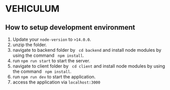 # VEHICULUM

## How to setup development environment

1. Update your `node-version` to `>14.0.0`.
2. unzip the folder.
3. navigate to backend folder by ` cd backend` and install node modules by using the command ` npm install`. 
4. run `npm run start` to start the server.
3. navigate to client folder by ` cd client` and install node modules by using the command ` npm install`.
4. run `npm run dev` to start the application.
5. access the application via `localhost:3000`


